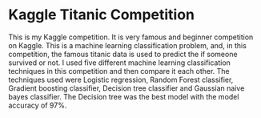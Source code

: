 # Kaggle Titanic Competition
This is my Kaggle competition. It is very famous and beginner competition on Kaggle. This is a machine learning classification problem, and, in this competition, the famous titanic data is used to predict the if someone survived or not. I used five different machine learning classification techniques in this competition and then compare it each other. The techniques used were Logistic regression, Random Forest classifier, Gradient boosting classifier, Decision tree classifier and Gaussian naive bayes classifier. The Decision tree was the best model with the model accuracy of 97%.
